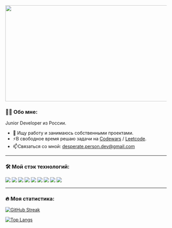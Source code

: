 <div id="header" align="center">
  <img src="https://media.giphy.com/media/xVRRDVP6lqtNQJrzN7/giphy.gif" width="600" height="300"/>
</div>

### :man_technologist: Обо мне:
Junior Developer из России.
- :telescope: Ищу работу и занимаюсь собственными проектами.
- :zap:В свободное время решаю задачи на [Codewars](https://www.codewars.com/users/DesperatePerson) / [Leetcode](https://leetcode.com/DesperatePerson/).
- :mailbox:Связаться со мной: desperate.person.dev@gmail.com

---

### :hammer_and_wrench: Мой стэк технологий:
<img src="https://img.shields.io/badge/HTML-black?style=for-the-badge&logo=HTML5"/> <img src="https://img.shields.io/badge/CSS-black?style=for-the-badge&logo=CSS3"/> <img src="https://img.shields.io/badge/JavaScript-black?style=for-the-badge&logo=Javascript"/> <img src="https://img.shields.io/badge/TypeScript-black?style=for-the-badge&logo=TypeScript"/> <img src="https://img.shields.io/badge/Git-black?style=for-the-badge&logo=Git"/> <img src="https://img.shields.io/badge/Github-black?style=for-the-badge&logo=Github"/> <img src="https://img.shields.io/badge/Sass-black?style=for-the-badge&logo=Sass"/> <img src="https://img.shields.io/badge/Bootstrap-black?style=for-the-badge&logo=Bootstrap"/> <img src="https://img.shields.io/badge/Linux-black?style=for-the-badge&logo=Linux"/>

---

### :fire: Моя статистика:
[![GitHub Streak](http://github-readme-streak-stats.herokuapp.com?user=DesperatePerson&theme=dark&background=black)](https://git.io/streak-stats)

[![Top Langs](https://github-readme-stats.vercel.app/api/top-langs/?username=DesperatePerson&layout=compact&theme=vision-friendly-dark)](https://github.com/anuraghazra/github-readme-stats)
